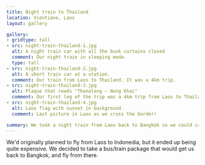 ```yaml
---
title: Night train to Thailand
location: Vientiane, Laos
layout: gallery

gallery:
- gridtype: tall
- src: night-train-thailand-1.jpg
  alt: A night train car with all the bunk curtains closed
  comment: Our night train in sleeping mode.
  type: tall
- src: night-train-thailand-2.jpg
  alt: A short train car at a station.
  comment: Our train from Laos to Thailand. It was a 4km trip.
- src: night-train-thailand-3.jpg
  alt: Plaque that reads "Thanaleng — Nong Khai"
  comment: Our first leg of the trip was a 4km trip from Laos to Thailand purely to facilitate border control.
- src: night-train-thailand-4.jpg
  alt: Laos flag with sunset in background.
  comment: Last picture in Laos as we cross the border!

summary: We took a night train from Laos back to Bangkok so we could catch a flight to Indonesia. It was a fun, safe, cheap way to travel!
---
```


We'd originally planned to fly from Laos to Indonedia, but it ended up being quite expensive. We decided to take a bus/train package that would get us back to Bangkok, and fly from there.
